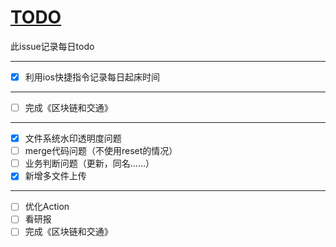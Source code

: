 # [TODO](https://github.com/linziyang1106/2022/issues/1)

此issue记录每日todo

---

- [x] 利用ios快捷指令记录每日起床时间

---

- [ ] 完成《区块链和交通》

---

- [x] 文件系统水印透明度问题
- [ ] merge代码问题（不使用reset的情况）
- [ ] 业务判断问题（更新，同名……）
- [x] 新增多文件上传

---

- [ ] 优化Action
- [ ] 看研报
- [ ] 完成《区块链和交通》